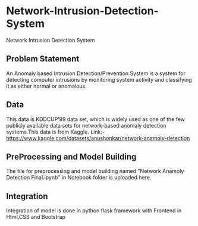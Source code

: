 # Network-Intrusion-Detection-System
Network Intrusion Detection System

## Problem Statement
An Anomaly based Intrusion Detection/Prevention System is a system for detecting computer intrusions by monitoring system activity and classifying it as either normal or anomalous.
## Data
This data is KDDCUP’99 data set, which is widely used as one of the few publicly available data sets
for network-based anomaly detection systems.This data is from Kaggle. Link:- https://www.kaggle.com/datasets/anushonkar/network-anamoly-detection

## PreProcessing and Model Building
The file for preprocessing and model building named "Network Anamoly Detection Final.ipynb" in Notebook folder is uploaded here.

## Integration
Integration of model is done in python flask framework with Frontend  in Html,CSS and Bootstrap
